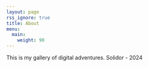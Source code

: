 ```yaml
---
layout: page
rss_ignore: true
title: About
menu:
  main:
    weight: 90
---
```


This is my gallery of digital adventures.
Solidor - 2024